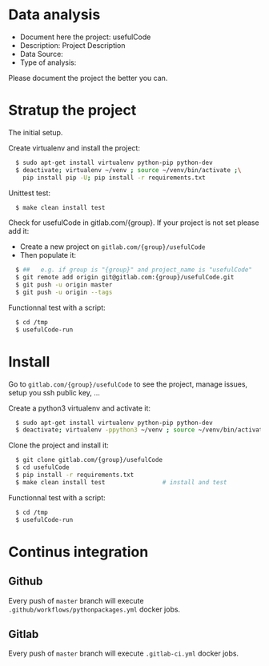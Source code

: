 # Data analysis
- Document here the project: usefulCode
- Description: Project Description
- Data Source:
- Type of analysis:

Please document the project the better you can.

# Stratup the project

The initial setup.

Create virtualenv and install the project:
```bash
  $ sudo apt-get install virtualenv python-pip python-dev
  $ deactivate; virtualenv ~/venv ; source ~/venv/bin/activate ;\
    pip install pip -U; pip install -r requirements.txt
```

Unittest test:
```bash
  $ make clean install test
```

Check for usefulCode in gitlab.com/{group}.
If your project is not set please add it:

- Create a new project on `gitlab.com/{group}/usefulCode`
- Then populate it:

```bash
  $ ##   e.g. if group is "{group}" and project_name is "usefulCode"
  $ git remote add origin git@gitlab.com:{group}/usefulCode.git
  $ git push -u origin master
  $ git push -u origin --tags
```

Functionnal test with a script:
```bash
  $ cd /tmp
  $ usefulCode-run
```
# Install
Go to `gitlab.com/{group}/usefulCode` to see the project, manage issues,
setup you ssh public key, ...

Create a python3 virtualenv and activate it:
```bash
  $ sudo apt-get install virtualenv python-pip python-dev
  $ deactivate; virtualenv -ppython3 ~/venv ; source ~/venv/bin/activate
```

Clone the project and install it:
```bash
  $ git clone gitlab.com/{group}/usefulCode
  $ cd usefulCode
  $ pip install -r requirements.txt
  $ make clean install test                # install and test
```
Functionnal test with a script:
```bash
  $ cd /tmp
  $ usefulCode-run
``` 

# Continus integration
## Github 
Every push of `master` branch will execute `.github/workflows/pythonpackages.yml` docker jobs.
## Gitlab
Every push of `master` branch will execute `.gitlab-ci.yml` docker jobs.
